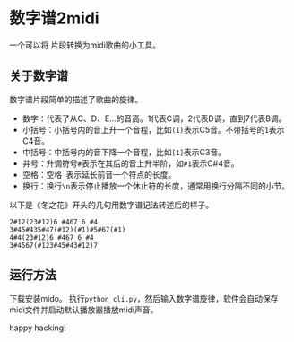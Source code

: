 # 数字谱2midi

一个可以将 片段转换为midi歌曲的小工具。

## 关于数字谱

数字谱片段简单的描述了歌曲的旋律。

- 数字：代表了从C、D、E...的音高。1代表C调，2代表D调，直到7代表B调。
- 小括号：小括号内的音上升一个音程，比如`(1)`表示C5音。不带括号的`1`表示C4音。
- 中括号：中括号内的音下降一个音程，比如`[1]`表示C3音。
- 井号：升调符号`#`表示在其后的音上升半阶，如`#1`表示C#4音。
- 空格：空格` `表示延长前音一个符点的长度。
- 换行：换行`\n`表示停止播放一个休止符的长度，通常用换行分隔不同的小节。

以下是《冬之花》开头的几句用数字谱记法转述后的样子。
```
2#12(23#12)6 #467 6 #4
3#45#435#47(#12)(#1)#5#67(#1)
4#4(23#12)6 #467 6 #4 
3#4567(#123#45#43#12)7
```

## 运行方法

下载安装mido。
执行`python cli.py`，然后输入数字谱旋律，软件会自动保存midi文件并启动默认播放器播放midi声音。

happy hacking!